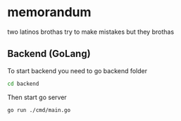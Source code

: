 # memorandum
two latinos brothas try to make mistakes but they brothas 

## Backend (GoLang)
To start backend you need to go backend folder
```bash
cd backend
```
Then start go server
```bash
go run ./cmd/main.go
```